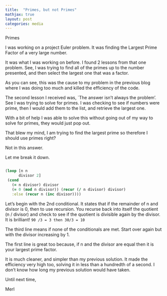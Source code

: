 ```yaml
---
title:  "Primes, but not Primes"
mathjax: true
layout: post
categories: media
---
```


Primes

I was working on a project Euler problem. It was finding the Largest Prime Factor of a very large number.

It was what I was working on before. I found 2 lessons from that one problem. See, I was trying to find all of the primes up to the number presented, and then select the largest one that was a factor.

As you can see, this was the cause to my problem in the previous blog where I was doing too much and killed the efficiency of the code.

 The second lesson I received was, `The answer isn’t always the problem’.
See I was trying to solve for primes. I was checking to see if numbers were prime, then I would add them to the list, and retrieve the largest one.

With a bit of help I was able to solve this without going out of my way to solve for primes, they would just pop out.

That blew my mind, I am trying to find the largest prime so therefore I should use primes right?

Not in this answer.

Let me break it down.

```Clojure

(loop [n n
      divisor 2]
 (cond
   (= n divisor) divisor
   (= 0 (mod n divisor)) (recur (/ n divisor) divisor)
   :else (recur n (inc divisor))))
```

Let’s begin with the 2nd conditional.
It states that if the remainder of n and divisor is 0, then to use recursion. You recurse back into itself the quotient (n / divisor) and check to see if the quotient is divisible again by the divisor. It is brilliant!  `90 /3 = 3 then 30/3 = 10`

The third line means if none of the conditionals are met. Start over again but with the divisor increasing by 1.

The first line is great too because, if n and the divisor are equal then it is your largest prime factor.

It is much cleaner, and simpler than my previous solution. It made the efficiency very high too, solving it in less than a hundredth of a second. I don’t know how long my previous solution would have taken.

Until next time,

Merl
